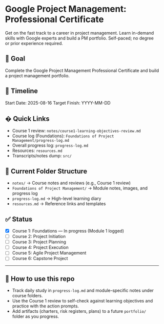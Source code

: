 # Google Project Management: Professional Certificate

Get on the fast track to a career in project management. Learn in-demand skills with Google experts and build a PM portfolio. Self-paced; no degree or prior experience required.

## 🎯 Goal

Complete the Google Project Management Professional Certificate and build a project management portfolio.

## 📅 Timeline

Start Date: 2025-08-16
Target Finish: YYYY-MM-DD

## � Quick Links

- Course 1 review: `notes/course1-learning-objectives-review.md`
- Course log (Foundations): `Foundations of Project Management/progress-log.md`
- Overall progress log: `progress-log.md`
- Resources: `resources.md`
- Transcripts/notes dump: `src/`

## 📂 Current Folder Structure

- `notes/` → Course notes and reviews (e.g., Course 1 review)
- `Foundations of Project Management/` → Module notes, images, and progress log
- `progress-log.md` → High-level learning diary
- `resources.md` → Reference links and templates

## ✅ Status

- [X] Course 1: Foundations — In progress (Module 1 logged)
- [ ] Course 2: Project Initiation
- [ ] Course 3: Project Planning
- [ ] Course 4: Project Execution
- [ ] Course 5: Agile Project Management
- [ ] Course 6: Capstone Project

---

## 🧭 How to use this repo

- Track daily study in `progress-log.md` and module-specific notes under course folders.
- Use the Course 1 review to self-check against learning objectives and practice with the action prompts.
- Add artifacts (charters, risk registers, plans) to a future `portfolio/` folder as you progress.
